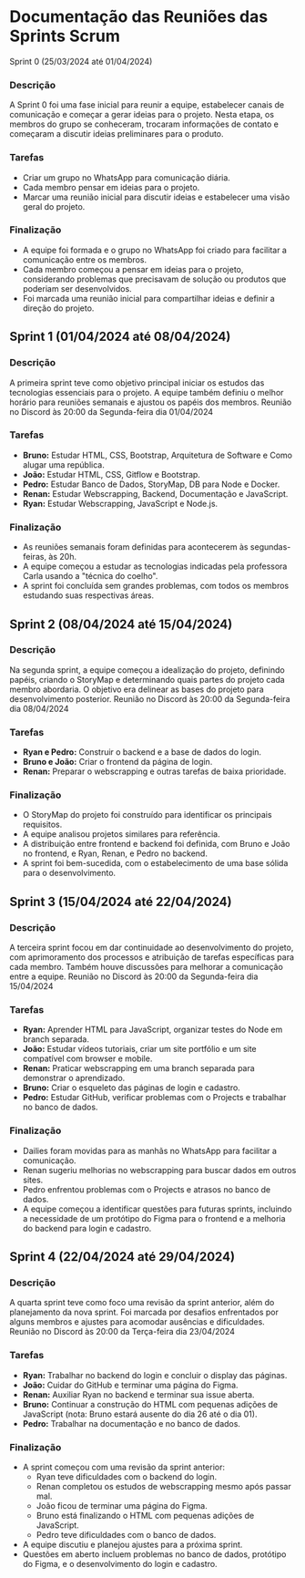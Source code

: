 # Documentação das Reuniões das Sprints Scrum

Sprint 0 (25/03/2024 até 01/04/2024)

### Descrição

A Sprint 0 foi uma fase inicial para reunir a equipe, estabelecer canais de comunicação e começar a gerar ideias para o projeto. Nesta etapa, os membros do grupo se conheceram, trocaram informações de contato e começaram a discutir ideias preliminares para o produto.

### Tarefas

- Criar um grupo no WhatsApp para comunicação diária.
- Cada membro pensar em ideias para o projeto.
- Marcar uma reunião inicial para discutir ideias e estabelecer uma visão geral do projeto.

### Finalização

- A equipe foi formada e o grupo no WhatsApp foi criado para facilitar a comunicação entre os membros.
- Cada membro começou a pensar em ideias para o projeto, considerando problemas que precisavam de solução ou produtos que poderiam ser desenvolvidos.
- Foi marcada uma reunião inicial para compartilhar ideias e definir a direção do projeto.

## Sprint 1 (01/04/2024 até 08/04/2024)

### Descrição

A primeira sprint teve como objetivo principal iniciar os estudos das tecnologias essenciais para o projeto. A equipe também definiu o melhor horário para reuniões semanais e ajustou os papéis dos membros.
Reunião no Discord às 20:00 da Segunda-feira dia 01/04/2024

### Tarefas

- **Bruno:** Estudar HTML, CSS, Bootstrap, Arquitetura de Software e Como alugar uma república.
- **João:** Estudar HTML, CSS, Gitflow e Bootstrap.
- **Pedro:** Estudar Banco de Dados, StoryMap, DB para Node e Docker.
- **Renan:** Estudar Webscrapping, Backend, Documentação e JavaScript.
- **Ryan:** Estudar Webscrapping, JavaScript e Node.js.

### Finalização

- As reuniões semanais foram definidas para acontecerem às segundas-feiras, às 20h.
- A equipe começou a estudar as tecnologias indicadas pela professora Carla usando a "técnica do coelho".
- A sprint foi concluída sem grandes problemas, com todos os membros estudando suas respectivas áreas.

## Sprint 2 (08/04/2024 até 15/04/2024)

### Descrição

Na segunda sprint, a equipe começou a idealização do projeto, definindo papéis, criando o StoryMap e determinando quais partes do projeto cada membro abordaria. O objetivo era delinear as bases do projeto para desenvolvimento posterior.
Reunião no Discord às 20:00 da Segunda-feira dia 08/04/2024

### Tarefas

- **Ryan e Pedro:** Construir o backend e a base de dados do login.
- **Bruno e João:** Criar o frontend da página de login.
- **Renan:** Preparar o webscrapping e outras tarefas de baixa prioridade.

### Finalização

- O StoryMap do projeto foi construído para identificar os principais requisitos.
- A equipe analisou projetos similares para referência.
- A distribuição entre frontend e backend foi definida, com Bruno e João no frontend, e Ryan, Renan, e Pedro no backend.
- A sprint foi bem-sucedida, com o estabelecimento de uma base sólida para o desenvolvimento.

## Sprint 3 (15/04/2024 até 22/04/2024)

### Descrição

A terceira sprint focou em dar continuidade ao desenvolvimento do projeto, com aprimoramento dos processos e atribuição de tarefas específicas para cada membro. Também houve discussões para melhorar a comunicação entre a equipe.
Reunião no Discord às 20:00 da Segunda-feira dia 15/04/2024

### Tarefas

- **Ryan:** Aprender HTML para JavaScript, organizar testes do Node em branch separada.
- **João:** Estudar vídeos tutoriais, criar um site portfólio e um site compatível com browser e mobile.
- **Renan:** Praticar webscrapping em uma branch separada para demonstrar o aprendizado.
- **Bruno:** Criar o esqueleto das páginas de login e cadastro.
- **Pedro:** Estudar GitHub, verificar problemas com o Projects e trabalhar no banco de dados.

### Finalização

- Dailies foram movidas para as manhãs no WhatsApp para facilitar a comunicação.
- Renan sugeriu melhorias no webscrapping para buscar dados em outros sites.
- Pedro enfrentou problemas com o Projects e atrasos no banco de dados.
- A equipe começou a identificar questões para futuras sprints, incluindo a necessidade de um protótipo do Figma para o frontend e a melhoria do backend para login e cadastro.

## Sprint 4 (22/04/2024 até 29/04/2024)

### Descrição

A quarta sprint teve como foco uma revisão da sprint anterior, além do planejamento da nova sprint. Foi marcada por desafios enfrentados por alguns membros e ajustes para acomodar ausências e dificuldades.
Reunião no Discord às 20:00 da Terça-feira dia 23/04/2024

### Tarefas

- **Ryan:** Trabalhar no backend do login e concluir o display das páginas.
- **João:** Cuidar do GitHub e terminar uma página do Figma.
- **Renan:** Auxiliar Ryan no backend e terminar sua issue aberta.
- **Bruno:** Continuar a construção do HTML com pequenas adições de JavaScript (nota: Bruno estará ausente do dia 26 até o dia 01).
- **Pedro:** Trabalhar na documentação e no banco de dados.

### Finalização

- A sprint começou com uma revisão da sprint anterior:
  - Ryan teve dificuldades com o backend do login.
  - Renan completou os estudos de webscrapping mesmo após passar mal.
  - João ficou de terminar uma página do Figma.
  - Bruno está finalizando o HTML com pequenas adições de JavaScript.
  - Pedro teve dificuldades com o banco de dados.
- A equipe discutiu e planejou ajustes para a próxima sprint.
- Questões em aberto incluem problemas no banco de dados, protótipo do Figma, e o desenvolvimento do login e cadastro.
